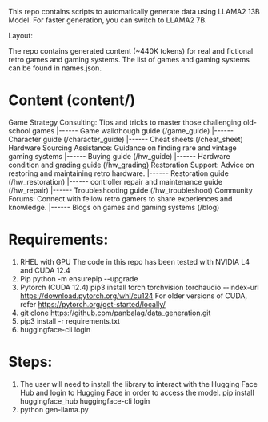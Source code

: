 This repo contains scripts to automatically generate data using LLAMA2 13B Model. For faster generation, you can switch to LLAMA2 7B.

Layout:

The repo contains generated content (~440K tokens) for real and fictional retro games and gaming systems. The list of games and gaming
systems can be found in names.json.

Content (content/)
==================
Game Strategy Consulting: Tips and tricks to master those challenging old-school games
  |------ Game walkthough guide (/game_guide)
  |------ Character guide (/character_guide)
  |------ Cheat sheets (/cheat_sheet)
Hardware Sourcing Assistance: Guidance on finding rare and vintage gaming systems
  |------ Buying guide (/hw_guide)
  |------ Hardware condition and grading guide (/hw_grading)
Restoration Support: Advice on restoring and maintaining retro hardware.
  |------ Restoration guide (/hw_restoration)
  |------ controller repair and maintenance guide (/hw_repair)
  |------ Troubleshooting guide (/hw_troubleshoot)
Community Forums: Connect with fellow retro gamers to share experiences and knowledge.
  |------ Blogs on games and gaming systems (/blog)

Requirements:
=============
1) RHEL with GPU
     The code in this repo has been tested with NVIDIA L4 and CUDA 12.4
2) Pip
     python -m ensurepip --upgrade
3) Pytorch (CUDA 12.4)
     pip3 install torch torchvision torchaudio --index-url https://download.pytorch.org/whl/cu124
     For older versions of CUDA, refer 
     https://pytorch.org/get-started/locally/
4) git clone https://github.com/panbalag/data_generation.git
4) pip3 install -r requirements.txt
5) huggingface-cli login

Steps:
======
1) The user will need to install the library to interact with the Hugging Face Hub and login to Hugging Face in order to access the model. 
   pip install huggingface_hub
   huggingface-cli login
2) python gen-llama.py

